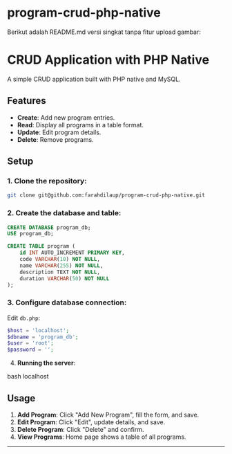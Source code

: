 # program-crud-php-native
Berikut adalah README.md versi singkat tanpa fitur upload gambar:  

# CRUD Application with PHP Native

A simple CRUD application built with PHP native and MySQL.

## Features
- **Create**: Add new program entries.
- **Read**: Display all programs in a table format.
- **Update**: Edit program details.
- **Delete**: Remove programs.

## Setup

### 1. Clone the repository:
```bash
git clone git@github.com:farahdilaup/program-crud-php-native.git
```

### 2. Create the database and table:
```sql
CREATE DATABASE program_db;
USE program_db;

CREATE TABLE program (
    id INT AUTO_INCREMENT PRIMARY KEY,
    code VARCHAR(10) NOT NULL,
    name VARCHAR(255) NOT NULL,
    description TEXT NOT NULL,
    duration VARCHAR(50) NOT NULL
);
```

### 3. Configure database connection:
Edit `db.php`:
```php
$host = 'localhost';
$dbname = 'program_db';
$user = 'root';
$password = '';
```

4. **Running the server**:
    
bash
    localhost

## Usage
1. **Add Program**: Click "Add New Program", fill the form, and save.
2. **Edit Program**: Click "Edit", update details, and save.
3. **Delete Program**: Click "Delete" and confirm.
4. **View Programs**: Home page shows a table of all programs.

---

